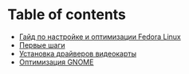 # Table of contents

* [Гайд по настройке и оптимизации Fedora Linux](README.md)
* [Первые шаги](pervye-shagi.md)
* [Установка драйверов видеокарты](ustanovka-draiverov-videokarty.md)
* [Оптимизация GNOME](optimizaciya-gnome.md)
